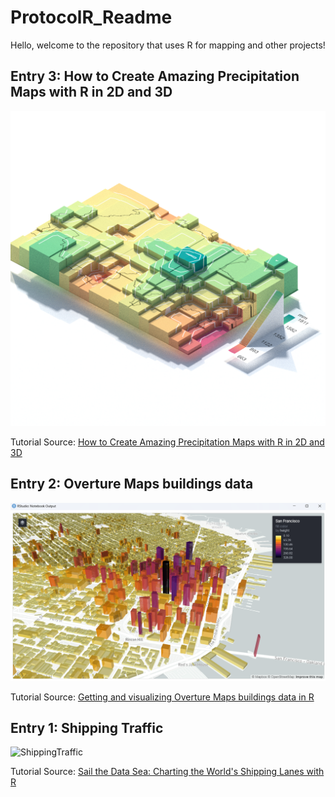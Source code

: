 # **ProtocolR_Readme**

Hello, welcome to the repository that uses R for mapping and other projects!

## **Entry 3: How to Create Amazing Precipitation Maps with R in 2D and 3D**

![Precipitation](3Precipitation/switzerland-average-precipitation.png)

Tutorial Source: [How to Create Amazing Precipitation Maps with R in 2D and 3D](https://www.youtube.com/watch?v=9Ex-f66qe2w)

## **Entry 2: Overture Maps buildings data**

![OvertureBuildings](2Overture/2Overture.png)

Tutorial Source: [Getting and visualizing Overture Maps buildings data in R](https://walker-data.com/posts/overture-buildings/)


## **Entry 1: Shipping Traffic**

![ShippingTraffic](1Shipping/shipping_traffic.png)

Tutorial Source: [Sail the Data Sea: Charting the World's Shipping Lanes with R ](https://www.youtube.com/watch?v=k7xWK4rp5pY)
